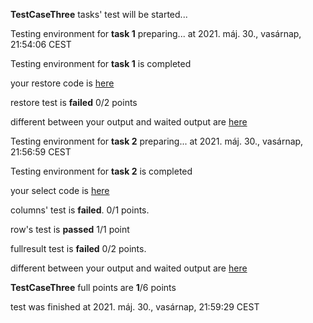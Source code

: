 **TestCaseThree** tasks' test will be started...

Testing environment for **task 1**  preparing... at 2021. máj. 30., vasárnap, 21:54:06 CEST

Testing environment for **task 1** is completed

your restore code is [here](scripts/restorebyTestCaseThree.sql)

restore test is **failed** 0/2 points

different between your output and waited output are [here](outputs/task1TestCaseThree.diff)

Testing environment for **task 2**  preparing... at 2021. máj. 30., vasárnap, 21:56:59 CEST

Testing environment for **task 2** is completed

your select code is [here](scripts/selectbyTestCaseThree.sql)

columns' test is **failed**. 0/1 points.

row's test is **passed** 1/1 point

fullresult test is **failed** 0/2 points.

different between your output and waited output are [here](outputs/task2TestCaseThree.diff)

**TestCaseThree** full points are **1**/6 points

test was finished at 2021. máj. 30., vasárnap, 21:59:29 CEST
